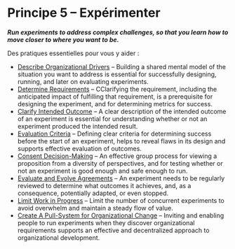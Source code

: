 [:menu-title]: # "Run Experiments"

# Principe 5 – Expérimenter

**_Run experiments to address complex challenges, so that you learn how to move closer to where you want to be._**

Des pratiques essentielles pour vous y aider :

- [Describe Organizational Drivers](section:describe-organizational-drivers) – Building a shared mental model of the situation you want to address is essential for successfully designing, running, and later on evaluating experiments.
- [Determine Requirements](section:determine-requirements) – CClarifying the requirement, including the anticipated impact of fulfilling that requirement, is a prerequisite for designing the experiment, and for determining metrics for success.
- [Clarify Intended Outcome](section:clarify-intended-outcome) – A clear description of the intended outcome of an experiment is essential for understanding whether or not an experiment produced the intended result.
- [Evaluation Criteria](section:evaluation-criteria) – Defining clear criteria for determining success before the start of an experiment, helps to reveal flaws in its design and supports effective evaluation of outcomes.
- [Consent Decision-Making](section:consent-decision-making) – An effective group process for viewing a proposition from a diversity of perspectives, and for testing whether or not an experiment is good enough and safe enough to run.
- [Evaluate and Evolve Agreements](section:evaluate-and-evolve-agreements) – An experiment needs to be regularly reviewed to determine what outcomes it achieves, and, as a consequence, potentially adapted, or even stopped.
- [Limit Work in Progress](section:limit-work-in-progress) – Limit the number of concurrent experiments to avoid overwhelm and maintain a steady flow of value.
- [Create A Pull-System for Organizational Change](section:create-a-pull-system-for-organizational-change) – Inviting and enabling people to run experiments when they discover organizational requirements supports an effective and decentralized approach to organizational development.

